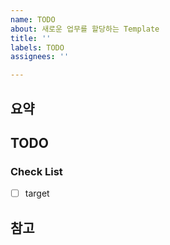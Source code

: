 ```yaml
---
name: TODO
about: 새로운 업무를 할당하는 Template
title: ''
labels: TODO
assignees: ''

---
```


## 요약

## TODO

### Check List
- [ ] target

## 참고
